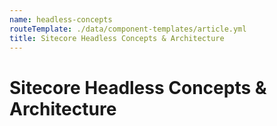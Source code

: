 ```yaml
---
name: headless-concepts
routeTemplate: ./data/component-templates/article.yml
title: Sitecore Headless Concepts & Architecture
---
```

# Sitecore Headless Concepts & Architecture